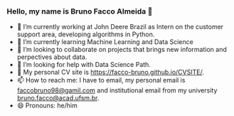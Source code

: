 ### Hello, my name is Bruno Facco Almeida 👋

<!--
**Facco-Bruno/Facco-Bruno** is a ✨ _special_ ✨ repository because its `README.md` (this file) appears on your GitHub profile.
-->

- 🔭 I’m currently working at John Deere Brazil as Intern on the customer support area, developing algorithms in Python.
- 🌱 I’m currently learning Machine Learning and Data Science
- 👯 I’m looking to collaborate on projects that brings new information and perpectives about data.
- 🤔 I’m looking for help with Data Science Path.
- 💬 My personal CV site is https://facco-bruno.github.io/CVSITE/.
- 📫 How to reach me: I have to email, my personal email is faccobruno98@gamil.com and institutional email from my university bruno.facco@acad.ufsm.br.
- 😄 Pronouns: he/him

